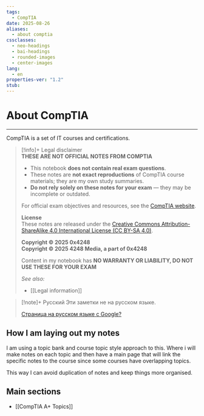 ```yaml
---
tags:
  - CompTIA
date: 2025-08-26
aliases:
  - about comptia
cssclasses:
  - neo-headings
  - bai-headings
  - rounded-images
  - center-images
lang:
  - en
properties-ver: "1.2"
stub:
---
```

# About CompTIA

***
CompTIA is a set of IT courses and certifications.

>[!info]+ Legal disclaimer  
> **THESE ARE NOT OFFICIAL NOTES FROM COMPTIA**   
> - This notebook **does not contain real exam questions**.  
> - These notes are **not exact reproductions** of CompTIA course materials; they are my own study summaries.  
> - **Do not rely solely on these notes for your exam** — they may be incomplete or outdated.  
>  
> For official exam objectives and resources, see the [CompTIA website](https://www.comptia.org/certifications).  
>
> **License**  
> These notes are released under the [Creative Commons Attribution-ShareAlike 4.0 International License (CC BY-SA 4.0)](https://creativecommons.org/licenses/by-sa/4.0/).  
>
> **Copyright © 2025 0x4248**  
> **Copyright © 2025 4248 Media, a part of 0x4248**
>
> Content in my notebook has **NO WARRANTY OR LIABILITY, DO NOT USE THESE FOR YOUR EXAM**
> 
> *See also:*
> - [[Legal information]]

>[!note]+ Русский
> Эти заметки не на русском языке.
> 
> [Страница на русском языке с Google?](https://0x4248-dev.translate.goog/notebook/01-Areas/Computers/CompTIA/About-CompTIA?_x_tr_sl=en&_x_tr_tl=ru)

## How I am laying out my notes

I am using a topic bank and course topic style approach to this. Where i will make notes on each topic and then have a main page that will link the specific notes to the course since some courses have overlapping topics.

This way I can avoid duplication of notes and keep things more organised.
## Main sections
- [[CompTIA A+ Topics]]

